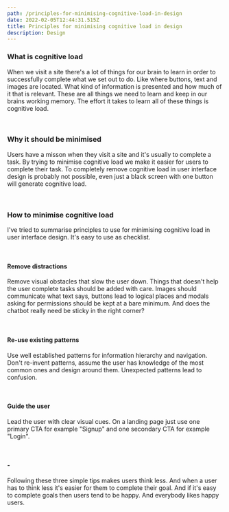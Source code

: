 ```yaml
---
path: /principles-for-minimising-cognitive-load-in-design
date: 2022-02-05T12:44:31.515Z
title: Principles for minimising cognitive load in design
description: Design
---
```

### What is cognitive load

When we visit a site there's a lot of things for our brain to learn in order to successfully complete what we set out to do. Like where buttons, text and images are located. What kind of information is presented and how much of it that is relevant. These are all things we need to learn and keep in our brains working memory. The effort it takes to learn all of these things is cognitive load.

<br />

### Why it should be minimised

Users have a misson when they visit a site and it's usually to complete a task. By trying to minimise cognitive load we make it easier for users to complete their task. To completely remove cognitive load in user interface design is probably not possible, even just a black screen with one button will generate cognitive load.

<br />

### How to minimise cognitive load

I've tried to summarise principles to use for minimising cognitive load in user interface design. It's easy to use as checklist.

<br />

#### Remove distractions

Remove visual obstacles that slow the user down. Things that doesn't help the user complete tasks should be added with care. Images should communicate what text says, buttons lead to logical places and modals asking for permissions should be kept at a bare minimum. And does the chatbot really need be sticky in the right corner?

<br />

#### Re-use existing patterns

Use well established patterns for information hierarchy and navigation. Don't re-invent patterns, assume the user has knowledge of the most common ones and design around them. Unexpected patterns lead to confusion.

<br />

#### Guide the user

Lead the user with clear visual cues. On a landing page just use one primary CTA for example "Signup" and one secondary CTA for example "Login".

<br />

#### \-

Following these three simple tips makes users think less. And when a user has to think less it's easier for them to complete their goal. And if it's easy to complete goals then users tend to be happy. And everybody likes happy users.